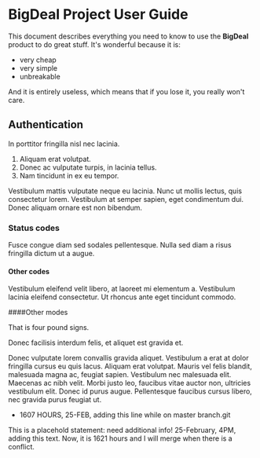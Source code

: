 # BigDeal Project User Guide

This document describes everything you need to know to use the **BigDeal** product to do great stuff.
It's wonderful because it is:
* very cheap
* very simple
* unbreakable

And it is entirely useless, which means that if you lose it, you really won't care.

## Authentication

In porttitor fringilla nisl nec lacinia. 
1. Aliquam erat volutpat. 
2. Donec ac vulputate turpis, in lacinia tellus. 
3. Nam tincidunt in ex eu tempor. 

Vestibulum mattis vulputate neque eu lacinia. Nunc ut mollis lectus, quis consectetur lorem. Vestibulum at semper sapien, eget condimentum dui. Donec aliquam ornare est non bibendum. 

### Status codes

Fusce congue diam sed sodales pellentesque. Nulla sed diam a risus fringilla dictum ut a augue. 

#### Other codes

Vestibulum eleifend velit libero, at laoreet mi elementum a. Vestibulum lacinia eleifend consectetur. Ut rhoncus ante eget tincidunt commodo. 

####Other modes

That is four pound signs. 

Donec facilisis interdum felis, et aliquet est gravida et.

Donec vulputate lorem convallis gravida aliquet. Vestibulum a erat at dolor fringilla cursus eu quis lacus. Aliquam erat volutpat. Mauris vel felis blandit, malesuada magna ac, feugiat sapien. Vestibulum nec malesuada elit. Maecenas ac nibh velit. Morbi justo leo, faucibus vitae auctor non, ultricies vestibulum elit. Donec id purus augue. Pellentesque faucibus cursus libero, nec gravida purus feugiat ut.
* 1607 HOURS, 25-FEB, adding this line while on master branch.git 

This is a placehold statement: need additional info! 25-February, 4PM, adding this text. Now, it is 1621 hours and I will merge when there is a conflict.
